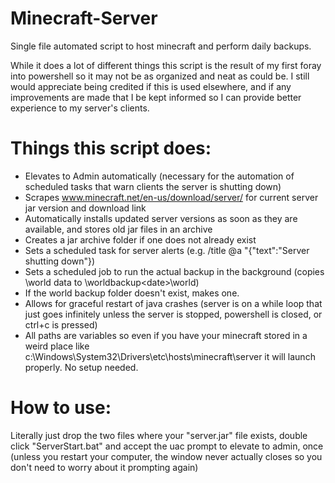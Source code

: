 # Minecraft-Server
Single file automated script to host minecraft and perform daily backups.

While it does a lot of different things this script is the result of my first foray into powershell so it may not be as organized and neat as could be. I still would appreciate being credited if this is used elsewhere, and if any improvements are made that I be kept informed so I can provide better experience to my server's clients.

# Things this script does:

- Elevates to Admin automatically (necessary for the automation of scheduled tasks that warn clients the server is shutting down)
- Scrapes www.minecraft.net/en-us/download/server/ for current server jar version and download link
- Automatically installs updated server versions as soon as they are available, and stores old jar files in an archive
- Creates a jar archive folder if one does not already exist
- Sets a scheduled task for server alerts (e.g. /title @a "{"text":"Server shutting down"})
- Sets a scheduled job to run the actual backup in the background (copies \world data to \worldbackup\<date>\world)
- If the world backup folder doesn't exist, makes one.
- Allows for graceful restart of java crashes (server is on a while loop that just goes infinitely unless the server is stopped, powershell is closed, or ctrl+c is pressed)
- All paths are variables so even if you have your minecraft stored in a weird place like c:\Windows\System32\Drivers\etc\hosts\minecraft\server it will launch properly. No setup needed.

# How to use:

Literally just drop the two files where your "server.jar" file exists, double click "ServerStart.bat" and accept the uac prompt to elevate to admin, once (unless you restart your computer, the window never actually closes so you don't need to worry about it prompting again)
